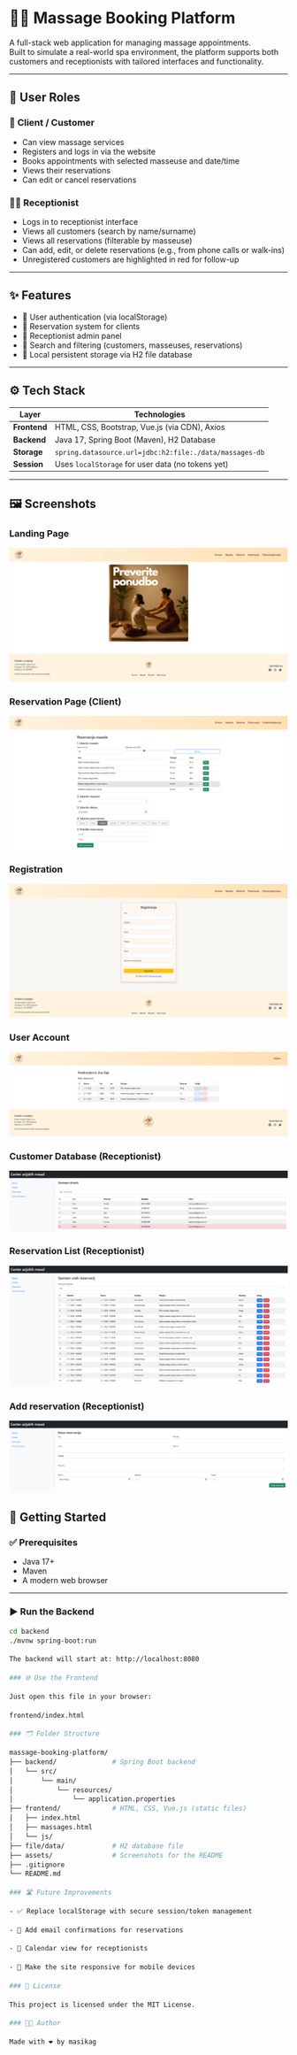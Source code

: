 # 🧘‍♀️ Massage Booking Platform

A full-stack web application for managing massage appointments.  
Built to simulate a real-world spa environment, the platform supports both customers and receptionists with tailored interfaces and functionality.

---

## 👥 User Roles

### 👤 **Client / Customer**
- Can view massage services
- Registers and logs in via the website
- Books appointments with selected masseuse and date/time
- Views their reservations
- Can edit or cancel reservations

### 🧑‍💼 **Receptionist**
- Logs in to receptionist interface
- Views all customers (search by name/surname)
- Views all reservations (filterable by masseuse)
- Can add, edit, or delete reservations (e.g., from phone calls or walk-ins)
- Unregistered customers are highlighted in red for follow-up

---

## ✨ Features

- 🔐 User authentication (via localStorage)
- 🧘 Reservation system for clients
- 👥 Receptionist admin panel
- 🔎 Search and filtering (customers, masseuses, reservations)
- 📂 Local persistent storage via H2 file database

---

## ⚙️ Tech Stack

| Layer       | Technologies                          |
|-------------|----------------------------------------|
| **Frontend**| HTML, CSS, Bootstrap, Vue.js (via CDN), Axios |
| **Backend** | Java 17, Spring Boot (Maven), H2 Database |
| **Storage** | `spring.datasource.url=jdbc:h2:file:./data/massages-db` |
| **Session** | Uses `localStorage` for user data (no tokens yet) |

---

## 🖼️ Screenshots

### Landing Page
![Landing Page](assets/landing-page.png)

### Reservation Page (Client)
![Reservation](assets/reservation.png)

### Registration
![Registration](assets/registration.png)

### User Account
![User Account](assets/user-account.png)

### Customer Database (Receptionist)
![Customer Database](assets/customer-database.png)

### Reservation List (Receptionist)
![Reservation List](assets/reservation-list.png)

### Add reservation (Receptionist)
![Add reservation](assets/add-reservation.png)


## 🚀 Getting Started

### ✅ Prerequisites
- Java 17+
- Maven
- A modern web browser

---

### ▶️ Run the Backend

```bash
cd backend
./mvnw spring-boot:run

The backend will start at: http://localhost:8080

### 🌐 Use the Frontend

Just open this file in your browser:

frontend/index.html

### 🗂️ Folder Structure

massage-booking-platform/
├── backend/              # Spring Boot backend
│   └── src/
│       └── main/
│           └── resources/
│               └── application.properties
├── frontend/             # HTML, CSS, Vue.js (static files)
│   ├── index.html
│   ├── massages.html
│   └── js/
├── file/data/            # H2 database file
├── assets/               # Screenshots for the README
├── .gitignore
└── README.md

### 🛣️ Future Improvements

- ✅ Replace localStorage with secure session/token management

- 📧 Add email confirmations for reservations

- 📆 Calendar view for receptionists

- 📱 Make the site responsive for mobile devices

### 📄 License

This project is licensed under the MIT License.

### 👩‍💻 Author

Made with ❤️ by masikag
